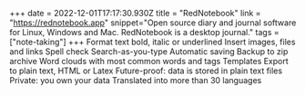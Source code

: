 +++
date = 2022-12-01T17:17:30.930Z
title = "RedNotebook"
link = "https://rednotebook.app"
snippet="Open source diary and journal software for Linux, Windows and Mac. RedNotebook is a desktop journal."
tags = ["note-taking"]
+++
Format text bold, italic or underlined
Insert images, files and links
Spell check
Search-as-you-type
Automatic saving
Backup to zip archive
Word clouds with most common words and tags
Templates
Export to plain text, HTML or Latex
Future-proof: data is stored in plain text files
Private: you own your data
Translated into more than 30 languages
